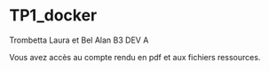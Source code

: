 # TP1_docker
Trombetta Laura et Bel Alan B3 DEV A

Vous avez accès au compte rendu en pdf et aux fichiers ressources.

